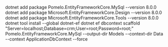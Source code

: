dotnet add package Pomelo.EntityFrameworkCore.MySql --version 8.0.0 
dotnet add package Microsoft.EntityFrameworkCore.Design --version 8.0.0 
dotnet add package Microsoft.EntityFrameworkCore.Tools --version 8.0.0
dotnet tool install --global dotnet-ef
dotnet ef dbcontext scaffold "Server=localhost;Database=crm;User=root;Password=root;" Pomelo.EntityFrameworkCore.MySql --output-dir Models --context-dir Data --context ApplicationDbContext --force